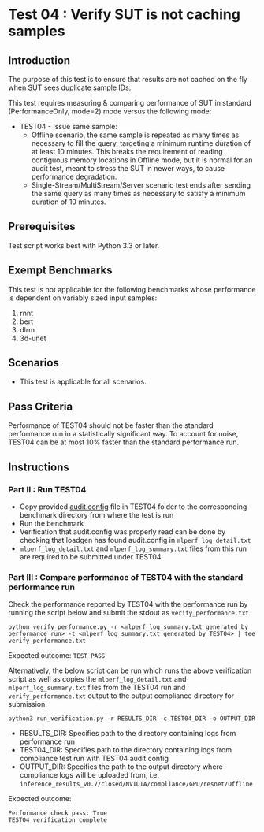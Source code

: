 # Test 04 : Verify SUT is not caching samples
## Introduction

The purpose of this test is to ensure that results are not cached on the fly when SUT sees duplicate sample IDs.

This test requires measuring & comparing performance of SUT in standard (PerformanceOnly, mode=2) mode versus
the following mode:

- TEST04 - Issue same sample: 
	- Offline scenario, the same sample is repeated as many times as necessary to fill the query, targeting a minimum runtime duration of
                                              at least 10 minutes. This breaks the requirement
                                              of reading contiguous memory locations in Offline mode, but it is normal for an audit test, meant to 
                                              stress the SUT in newer ways, to cause performance degradation.
	- Single-Stream/MultiStream/Server scenario test ends after sending the same query as many times as necessary to satisfy a minimum duration of 10 minutes.

## Prerequisites
Test script works best with Python 3.3 or later.

## Exempt Benchmarks
This test is not applicable for the following benchmarks whose performance is dependent on variably sized input samples:
 1. rnnt
 2. bert
 3. dlrm
 4. 3d-unet

## Scenarios

 - This test is applicable for all scenarios.

## Pass Criteria
Performance of TEST04 should not be faster than the standard performance run in a statistically significant way. To account for noise, TEST04 can be at most 10% faster than the standard performance run.

## Instructions

### Part II : Run TEST04
 - Copy provided [audit.config](https://github.com/mlperf/inference/blob/master/v0.7/compliance/nvidia/TEST04/audit.config) file in TEST04 folder to the corresponding benchmark directory from where the test is run
 - Run the benchmark
 - Verification that audit.config was properly read can be done by checking that loadgen has found audit.config in `mlperf_log_detail.txt`
 - `mlperf_log_detail.txt` and `mlperf_log_summary.txt` files from this run are required to be submitted under TEST04

### Part III : Compare performance of TEST04 with the standard performance run

 
Check the performance reported by TEST04 with the performance run by running the script below and submit the stdout as `verify_performance.txt` 

	python verify_performance.py -r <mlperf_log_summary.txt generated by performance run> -t <mlperf_log_summary.txt generated by TEST04> | tee verify_performance.txt

Expected outcome:
	`TEST PASS`

Alternatively, the below script can be run which runs the above verification script as well as copies the `mlperf_log_detail.txt` and `mlperf_log_summary.txt` files from the TEST04 run and `verify_performance.txt` output to the output compliance directory for submission:

`python3 run_verification.py -r RESULTS_DIR -c TEST04_DIR -o OUTPUT_DIR`

 - RESULTS_DIR: Specifies path to the directory containing logs from performance run
 - TEST04_DIR: Specifies path to the directory containing logs from compliance test run with TEST04 audit.config
 - OUTPUT_DIR: Specifies the path to the output directory where compliance logs will be uploaded from, i.e. `inference_results_v0.7/closed/NVIDIA/compliance/GPU/resnet/Offline`


Expected outcome:

    Performance check pass: True             
    TEST04 verification complete        


